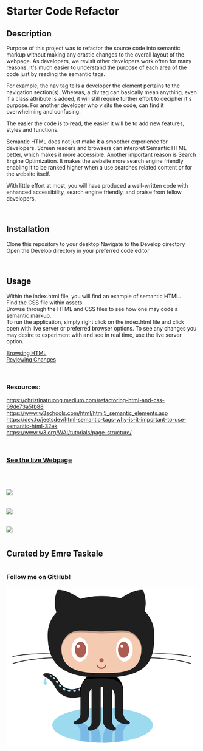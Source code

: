 # Starter Code Refactor 
## Description
Purpose of this project was to refactor the source code into semantic markup without making any drastic changes to the overall layout of the webpage.
As developers, we revisit other developers work often for many reasons.
It's much easier to understand the purpose of each area of the code just by reading the semantic tags.

For example, the nav tag tells a developer the element pertains to the navigation section(s). 
Whereas, a div tag can basically mean anything, even if a class attribute is added, it will still require further effort to decipher it's purpose.
For another developer who visits the code, can find it overwhelming and confusing.

The easier the code is to read, the easier it will be to add new features, styles and functions.

Semantic HTML does not just make it a smoother experience for developers.
Screen readers and browsers can interpret Semantic HTML better, which makes it more accessible. 
Another important reason is Search Engine Optimization. 
It makes the website more search engine friendly enabling it to be ranked higher when a use searches related content or for the website itself.

With little effort at most, you will have produced a well-written code with enhanced accessibility, search engine friendly, and praise from fellow developers.

![]()
## Installation
Clone this repository to your desktop
Navigate to the Develop directory
Open the Develop directory in your preferred code editor

![]()

## Usage
Within the index.html file, you will find an example of semantic HTML.  
Find the CSS file within assets.  
Browse through the HTML and CSS files to see how one may code a semantic markup.  
To run the application, simply right click on the index.html file and click open with live server or preferred browser options.
To see any changes you may desire to experiment with and see in real time, use the live server option.  

[Browsing HTML](assets/images/README_Usage-screenshot.png)  
[Reviewing Changes](assets/images/Run_README.png)

![]()
### Resources:  
https://christinatruong.medium.com/refactoring-html-and-css-69de73a5fb88  
https://www.w3schools.com/html/html5_semantic_elements.asp  
https://dev.to/jeetsdev/html-semantic-tags-why-is-it-important-to-use-semantic-html-32ek  
https://www.w3.org/WAI/tutorials/page-structure/  

![]()
### [See the live Webpage](https://em-t-shells.github.io/utabc-into-the-horizon/)
![]()
##

## ![](https://img.shields.io/website?label=WEBPAGE&style=for-the-badge&up_color=purple&up_message=it%27s%20alive%21&url=https%3A%2F%2Fem-t-shells.github.io%2Futabc-into-the-horizon%2F)
##
![](https://img.shields.io/w3c-validation/default?style=for-the-badge&targetUrl=https%3A%2F%2Fvalidator.w3.org%2Fnu%2F%23file)
##
##
##
##
![](https://img.shields.io/github/license/Em-t-shells/utabc-into-the-horizon?style=for-the-badge)
#

## Curated by Emre Taskale 
#
### Follow me on GitHub!  
<a href="https://github.com/EM-T-Shells"><img alt="EM-T-Shells" src="assets/images/Octocat.png"/></a>  
